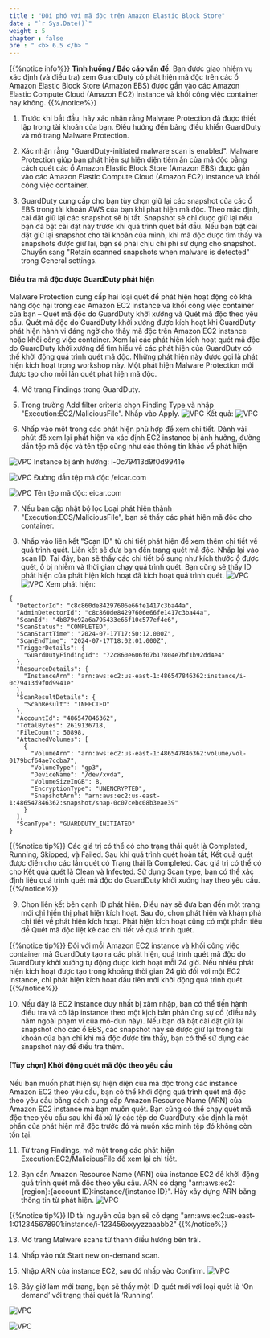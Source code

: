 ```yaml
---
title : "Đối phó với mã độc trên Amazon Elastic Block Store"
date : "`r Sys.Date()`"
weight : 5
chapter : false
pre : " <b> 6.5 </b> "
---
```

{{%notice info%}}
**Tình huống / Báo cáo vấn đề**: Bạn được giao nhiệm vụ xác định (và điều tra) xem GuardDuty có phát hiện mã độc trên các ổ Amazon Elastic Block Store (Amazon EBS) được gắn vào các Amazon Elastic Compute Cloud (Amazon EC2) instance và khối công việc container hay không.
{{%/notice%}}

1. Trước khi bắt đầu, hãy xác nhận rằng Malware Protection đã được thiết lập trong tài khoản của bạn. Điều hướng đến bảng điều khiển GuardDuty và mở trang Malware Protection.


2. Xác nhận rằng "GuardDuty-initiated malware scan is enabled". Malware Protection giúp bạn phát hiện sự hiện diện tiềm ẩn của mã độc bằng cách quét các ổ Amazon Elastic Block Store (Amazon EBS) được gắn vào các Amazon Elastic Compute Cloud (Amazon EC2) instance và khối công việc container.


3. GuardDuty cung cấp cho bạn tùy chọn giữ lại các snapshot của các ổ EBS trong tài khoản AWS của bạn khi phát hiện mã độc. Theo mặc định, cài đặt giữ lại các snapshot sẽ bị tắt. Snapshot sẽ chỉ được giữ lại nếu bạn đã bật cài đặt này trước khi quá trình quét bắt đầu. Nếu bạn bật cài đặt giữ lại snapshot cho tài khoản của mình, khi mã độc được tìm thấy và snapshots được giữ lại, bạn sẽ phải chịu chi phí sử dụng cho snapshot. Chuyển sang "Retain scanned snapshots when malware is detected" trong General settings.


#### Điều tra mã độc được GuardDuty phát hiện
Malware Protection cung cấp hai loại quét để phát hiện hoạt động có khả năng độc hại trong các Amazon EC2 instance và khối công việc container của bạn – Quét mã độc do GuardDuty khởi xướng và Quét mã độc theo yêu cầu. Quét mã độc do GuardDuty khởi xướng được kích hoạt khi GuardDuty phát hiện hành vi đáng ngờ cho thấy mã độc trên Amazon EC2 instance hoặc khối công việc container. Xem lại các phát hiện kích hoạt quét mã độc do GuardDuty khởi xướng để tìm hiểu về các phát hiện của GuardDuty có thể khởi động quá trình quét mã độc. Những phát hiện này được gọi là phát hiện kích hoạt trong workshop này. Một phát hiện Malware Protection mới được tạo cho mỗi lần quét phát hiện mã độc.

4. Mở trang Findings trong GuardDuty.


5. Trong trường Add filter criteria chọn Finding Type và nhập "Execution:EC2/MaliciousFile". Nhấp vào Apply.
![VPC](/images/6/6.5/s5a.png)
Kết quả:
![VPC](/images/6/6.5/s5b.png)
6. Nhấp vào một trong các phát hiện phù hợp để xem chi tiết. Dành vài phút để xem lại phát hiện và xác định EC2 instance bị ảnh hưởng, đường dẫn tệp mã độc và tên tệp cũng như các thông tin khác về phát hiện

![VPC](/images/6/6.5/s6.png)
Instance bị ảnh hưởng: i-0c79413d9f0d9941e

![VPC](/images/6/6.5/s6b.png)
Đường dẫn tệp mã độc /eicar.com

![VPC](/images/6/6.5/s6c.png)
Tên tệp mã độc: eicar.com

7. Nếu bạn cập nhật bộ lọc Loại phát hiện thành "Execution:ECS/MaliciousFile", bạn sẽ thấy các phát hiện mã độc cho container.

8. Nhấp vào liên kết "Scan ID" từ chi tiết phát hiện để xem thêm chi tiết về quá trình quét. Liên kết sẽ đưa bạn đến trang quét mã độc. Nhấp lại vào scan ID. Tại đây, bạn sẽ thấy các chi tiết bổ sung như kích thước ổ được quét, ổ bị nhiễm và thời gian chạy quá trình quét. Bạn cũng sẽ thấy ID phát hiện của phát hiện kích hoạt đã kích hoạt quá trình quét.
![VPC](/images/6/6.5/s8a.png)
![VPC](/images/6/6.5/s8b.png)
Xem phát hiện:
```
{
  "DetectorId": "c8c860de84297606e66fe1417c3ba44a",
  "AdminDetectorId": "c8c860de84297606e66fe1417c3ba44a",
  "ScanId": "4b879e92a6a795433e66f10c577ef4e6",
  "ScanStatus": "COMPLETED",
  "ScanStartTime": "2024-07-17T17:50:12.000Z",
  "ScanEndTime": "2024-07-17T18:02:01.000Z",
  "TriggerDetails": {
    "GuardDutyFindingId": "72c860e606f07b17804e7bf1b92dd4e4"
  },
  "ResourceDetails": {
    "InstanceArn": "arn:aws:ec2:us-east-1:486547846362:instance/i-0c79413d9f0d9941e"
  },
  "ScanResultDetails": {
    "ScanResult": "INFECTED"
  },
  "AccountId": "486547846362",
  "TotalBytes": 2619136718,
  "FileCount": 50898,
  "AttachedVolumes": [
    {
      "VolumeArn": "arn:aws:ec2:us-east-1:486547846362:volume/vol-0179bcf64ae7ccba7",
      "VolumeType": "gp3",
      "DeviceName": "/dev/xvda",
      "VolumeSizeInGB": 8,
      "EncryptionType": "UNENCRYPTED",
      "SnapshotArn": "arn:aws:ec2:us-east-1:486547846362:snapshot/snap-0c07cebc08b3eae39"
    }
  ],
  "ScanType": "GUARDDUTY_INITIATED"
}
```

{{%notice tip%}}
Các giá trị có thể có cho trạng thái quét là Completed, Running, Skipped, và Failed. Sau khi quá trình quét hoàn tất, Kết quả quét được điền cho các lần quét có Trạng thái là Completed.  Các giá trị có thể có cho Kết quả quét là Clean và Infected. Sử dụng Scan type, bạn có thể xác định liệu quá trình quét mã độc do GuardDuty khởi xướng hay theo yêu cầu.
{{%/notice%}}

9. Chọn liên kết bên cạnh ID phát hiện. Điều này sẽ đưa bạn đến một trang mới chỉ hiển thị phát hiện kích hoạt. Sau đó, chọn phát hiện và khám phá chi tiết về phát hiện kích hoạt. Phát hiện kích hoạt cũng có một phần tiêu đề Quét mã độc liệt kê các chi tiết về quá trình quét.


{{%notice tip%}}
Đối với mỗi Amazon EC2 instance và khối công việc container mà GuardDuty tạo ra các phát hiện, quá trình quét mã độc do GuardDuty khởi xướng tự động được kích hoạt mỗi 24 giờ. Nếu nhiều phát hiện kích hoạt được tạo trong khoảng thời gian 24 giờ đối với một EC2 instance, chỉ phát hiện kích hoạt đầu tiên mới khởi động quá trình quét.
{{%/notice%}}


10.   Nếu đây là EC2 instance duy nhất bị xâm nhập, bạn có thể tiến hành điều tra và cô lập instance theo một kịch bản phản ứng sự cố (điều này nằm ngoài phạm vi của mô-đun này). Nếu bạn đã bật cài đặt giữ lại snapshot cho các ổ EBS, các snapshot này sẽ được giữ lại trong tài khoản của bạn chỉ khi mã độc được tìm thấy, bạn có thể sử dụng các snapshot này để điều tra thêm.

#### [Tùy chọn] Khởi động quét mã độc theo yêu cầu
Nếu bạn muốn phát hiện sự hiện diện của mã độc trong các instance Amazon EC2 theo yêu cầu, bạn có thể khởi động quá trình quét mã độc theo yêu cầu bằng cách cung cấp Amazon Resource Name (ARN) của Amazon EC2 instance mà bạn muốn quét. Bạn cũng có thể chạy quét mã độc theo yêu cầu sau khi đã xử lý các tệp do GuardDuty xác định là một phần của phát hiện mã độc trước đó và muốn xác minh tệp đó không còn tồn tại.

11.  Từ trang Findings, mở một trong các phát hiện Execution:EC2/MaliciousFile để xem lại chi tiết.


12. Bạn cần Amazon Resource Name (ARN) của instance EC2 để khởi động quá trình quét mã độc theo yêu cầu. ARN có dạng "arn:aws:ec2:{region}:{account ID}:instance/{instance ID}". Hãy xây dựng ARN bằng thông tin từ phát hiện.
![VPC](/images/6/6.5/s12.png)

{{%notice tip%}}
ID tài nguyên của bạn sẽ có dạng "arn:aws:ec2:us-east-1:012345678901:instance/i-123456xxyyzzaaabb2"
{{%/notice%}}


13. Mở trang Malware scans từ thanh điều hướng bên trái.


14. Nhấp vào nút Start new on-demand scan.


15. Nhập ARN của instance EC2, sau đó nhấp vào Confirm.
![VPC](/images/6/6.5/s15.png)

16.  Bây giờ làm mới trang, bạn sẽ thấy một ID quét mới với loại quét là ‘On demand’ với trạng thái quét là ‘Running’.

![VPC](/images/6/6.5/s16.png)

![VPC](/images/6/6.5/s16b.png)
